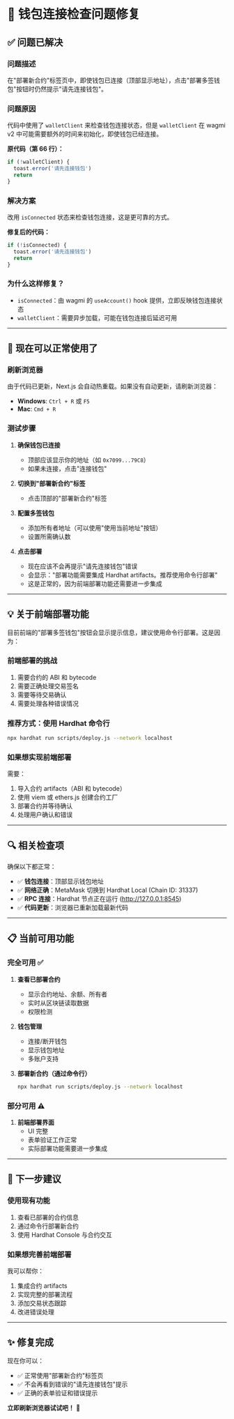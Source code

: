 # 🔧 钱包连接检查问题修复

## ✅ 问题已解决

### 问题描述
在"部署新合约"标签页中，即使钱包已连接（顶部显示地址），点击"部署多签钱包"按钮时仍然提示"请先连接钱包"。

### 问题原因
代码中使用了 `walletClient` 来检查钱包连接状态，但是 `walletClient` 在 wagmi v2 中可能需要额外的时间来初始化，即使钱包已经连接。

**原代码（第 66 行）：**
```typescript
if (!walletClient) {
  toast.error('请先连接钱包')
  return
}
```

### 解决方案
改用 `isConnected` 状态来检查钱包连接，这是更可靠的方式。

**修复后的代码：**
```typescript
if (!isConnected) {
  toast.error('请先连接钱包')
  return
}
```

### 为什么这样修复？
- `isConnected`：由 wagmi 的 `useAccount()` hook 提供，立即反映钱包连接状态
- `walletClient`：需要异步加载，可能在钱包连接后延迟可用

---

## 🎉 现在可以正常使用了

### 刷新浏览器
由于代码已更新，Next.js 会自动热重载。如果没有自动更新，请刷新浏览器：
- **Windows**: `Ctrl + R` 或 `F5`
- **Mac**: `Cmd + R`

### 测试步骤

1. **确保钱包已连接**
   - 顶部应该显示你的地址（如 `0x7099...79C8`）
   - 如果未连接，点击"连接钱包"

2. **切换到"部署新合约"标签**
   - 点击顶部的"部署新合约"标签

3. **配置多签钱包**
   - 添加所有者地址（可以使用"使用当前地址"按钮）
   - 设置所需确认数

4. **点击部署**
   - 现在应该不会再提示"请先连接钱包"错误
   - 会显示："部署功能需要集成 Hardhat artifacts。推荐使用命令行部署"
   - 这是正常的，因为前端部署功能还需要进一步集成

---

## 💡 关于前端部署功能

目前前端的"部署多签钱包"按钮会显示提示信息，建议使用命令行部署。这是因为：

### 前端部署的挑战
1. 需要合约的 ABI 和 bytecode
2. 需要正确处理交易签名
3. 需要等待交易确认
4. 需要处理各种错误情况

### 推荐方式：使用 Hardhat 命令行
```bash
npx hardhat run scripts/deploy.js --network localhost
```

### 如果想实现前端部署
需要：
1. 导入合约 artifacts（ABI 和 bytecode）
2. 使用 viem 或 ethers.js 创建合约工厂
3. 部署合约并等待确认
4. 处理用户确认和错误

---

## 🔍 相关检查项

确保以下都正常：

- ✅ **钱包连接**：顶部显示钱包地址
- ✅ **网络正确**：MetaMask 切换到 Hardhat Local (Chain ID: 31337)
- ✅ **RPC 连接**：Hardhat 节点正在运行 (http://127.0.0.1:8545)
- ✅ **代码更新**：浏览器已重新加载最新代码

---

## 📋 当前可用功能

### 完全可用 ✅
1. **查看已部署合约**
   - 显示合约地址、余额、所有者
   - 实时从区块链读取数据
   - 权限检测

2. **钱包管理**
   - 连接/断开钱包
   - 显示钱包地址
   - 多账户支持

3. **部署新合约（通过命令行）**
   ```bash
   npx hardhat run scripts/deploy.js --network localhost
   ```

### 部分可用 ⚠️
1. **前端部署界面**
   - UI 完整
   - 表单验证工作正常
   - 实际部署功能需要进一步集成

---

## 🎯 下一步建议

### 使用现有功能
1. 查看已部署的合约信息
2. 通过命令行部署新合约
3. 使用 Hardhat Console 与合约交互

### 如果想完善前端部署
我可以帮你：
1. 集成合约 artifacts
2. 实现完整的部署流程
3. 添加交易状态跟踪
4. 改进错误处理

---

## ✨ 修复完成

现在你可以：
- ✅ 正常使用"部署新合约"标签页
- ✅ 不会再看到错误的"请先连接钱包"提示
- ✅ 正确的表单验证和错误提示

**立即刷新浏览器试试吧！** 🚀

